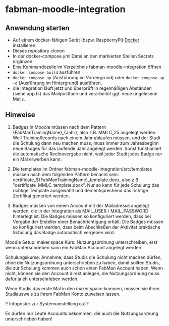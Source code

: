 # fabman-moodle-integration
## Anwendung starten
- Auf einem docker-fähigen Gerät (bspw. RaspberryPi) [Docker](https://www.docker.com/) installieren.
- Dieses repository clonen
- In der docker-compose.yml Datei an den markierten Stellen Secrets ergänzen
- Eine Kommandozeile im Verzeichnis fabman-moodle-integration öffnen
- `docker compose build` ausführen
- `docker compose up` (Ausführung im Vordergrund) oder `docker compose up -d` (Ausführung im Hintergrund) ausführen.
- die Integration läuft jetzt und überprüft in regelmäßigen Abständen (siehe app.ts) das Mailpostfach und verarbeitet ggf. neue ungelesene Mails. 

## Hinweise
1. Badges in Moodle müssen nach dem Pattern {FabManTrainingName}_{Jahr}, also z.B. MMLC_25 angelegt werden. Weil TrainingRecords nach einem Jahr ablaufen müssen, und der Studi die Schulung dann neu machen muss, muss immer zum Jahresbeginn neue Badges für das laufende Jahr angelegt werden. Sonst funktioniert die automatische Rechtevergabe nicht, weil jeder Studi jedes Badge nur ein Mal erwerben kann.

2. Die templates im Ordner fabman-moodle-integration/src/templates müssen nach dem folgenden Pattern benannt sein: certificate_${FabManTrainingName}_template.docx, also z.B. "certificate_MMLC_template.docx". Nur so kann für jede Schulung das richtige Template ausgewählt und dementsprechend das richtige Zertifikat generiert werden.

3. Badges müssen von einem Account mit der Mailadresse angelegt werden, die in der Integration als MAIL_USER / MAIL_PASSWORD hinterlegt ist. Die Badges müssen so konfiguriert werden, dass bei Vergabe der Ersteller einer Benachrichtigung erhält. Die Badges müssen so konfiguriert werden, dass beim Abschließen der Aktivität praktische Schulung das Badge automatisch vergeben wird.




Moodle Setup:
maker.space Kurs: Nutzungsordnung unterschreiben, erst wenn unterschrieben kann ein FabMan Account angelegt werden

Schulungskurse: Annahme, dass Studis die Schulung nicht machen dürfen, ohne die Nutzungsordnung unterschrieben zu haben, damit sollten Studis, die zur Schulung kommen auch schon einen FabMan Account haben. Wenn nicht, können sie den Account direkt anlegen, die Nutzungsordnung muss dafür ja eh unterschrieben werden.

Wenn Studis das erste Mal in den maker.space kommen, müssen sie ihren Studiausweis zu ihrem FabMan Konto zuweisen lassen.

!! Infoposter zur Systemumstellung o.ä.?

Es dürfen nur Leute Accounts bekommen, die auch die Nutzungsordnung unterschrieben haben!

